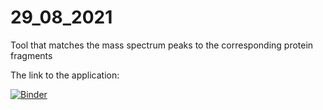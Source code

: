 # 29_08_2021
Tool that matches the mass spectrum peaks to the corresponding protein fragments

The link to the application:

[![Binder](https://mybinder.org/badge_logo.svg)](https://mybinder.org/v2/gh/TapirandKapibara/29_08_2021/main?urlpath=voila%2Frender%2FThe_app_complete_version.ipynb)
